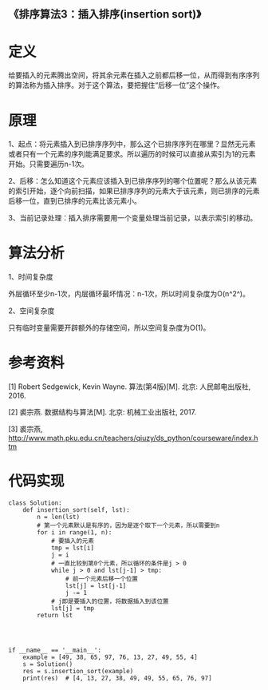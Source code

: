《排序算法3：插入排序(insertion sort)》
---------------------------------------------------------

# 定义

给要插入的元素腾出空间，将其余元素在插入之前都后移一位，从而得到有序序列的算法称为插入排序。对于这个算法，要把握住“后移一位”这个操作。

# 原理

1、起点：将元素插入到已排序序列中，那么这个已排序序列在哪里？显然无元素或者只有一个元素的序列能满足要求。所以遍历的时候可以直接从索引为1的元素开始。只需要遍历n-1次。

2、后移：怎么知道这个元素应该插入到已排序序列的哪个位置呢？那么从该元素的索引开始，逐个向前扫描，如果已排序序列的元素大于该元素，则已排序的元素后移一位，直到已排序的元素比该元素小。

3、当前记录处理：插入排序需要用一个变量处理当前记录，以表示索引的移动。

# 算法分析

1、时间复杂度

外层循环至少n-1次，内层循环最坏情况：n-1次，所以时间复杂度为O(n^2^)。

2、空间复杂度

只有临时变量需要开辟额外的存储空间，所以空间复杂度为O(1)。

# 参考资料

[1] Robert Sedgewick, Kevin Wayne. 算法(第4版)[M]. 北京: 人民邮电出版社, 2016.

[2] 裘宗燕. 数据结构与算法[M]. 北京:  机械工业出版社, 2017.

[3] 裘宗燕, http://www.math.pku.edu.cn/teachers/qiuzy/ds_python/courseware/index.htm

# 代码实现

```
class Solution:
    def insertion_sort(self, lst):
        n = len(lst)
        # 第一个元素默认是有序的，因为是逐个取下一个元素，所以需要到n
        for i in range(1, n): 
            # 要插入的元素
            tmp = lst[i]
            j = i
            # 一直比较到第0个元素，所以循环的条件是j > 0
            while j > 0 and lst[j-1] > tmp:
                # 前一个元素后移一个位置
                lst[j] = lst[j-1]
                j -= 1
            # j即是要插入的位置，将数据插入到该位置
            lst[j] = tmp
        return lst




if __name__ == '__main__':
    example = [49, 38, 65, 97, 76, 13, 27, 49, 55, 4]
    s = Solution()
    res = s.insertion_sort(example)
    print(res)  # [4, 13, 27, 38, 49, 49, 55, 65, 76, 97]

```

